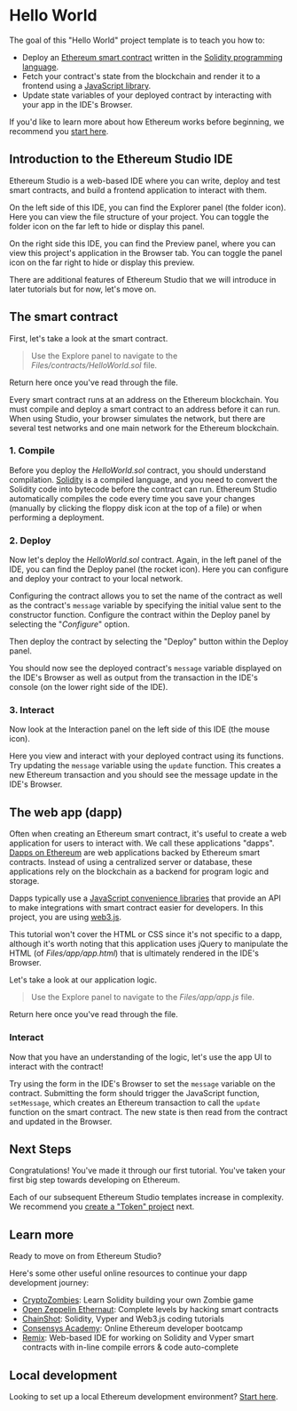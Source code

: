 # Hello World

The goal of this "Hello World" project template is to teach you how to:

-   Deploy an [Ethereum smart contract](https://ethereum.org/learn/#smart-contracts) written in the [Solidity programming language](https://ethereum.org/developers/#smart-contract-languages).
-   Fetch your contract's state from the blockchain and render it to a frontend using a [JavaScript library](https://ethereum.org/developers/#frontend-javascript-apis).
-   Update state variables of your deployed contract by interacting with your app in the IDE's Browser.

If you'd like to learn more about how Ethereum works before beginning, we recommend you [start here](https://ethereum.org/learn/).

## Introduction to the Ethereum Studio IDE

Ethereum Studio is a web-based IDE where you can write, deploy and test smart contracts, and build a frontend application to interact with them.

On the left side of this IDE, you can find the Explorer panel (the folder icon). Here you can view the file structure of your project. You can toggle the folder icon on the far left to hide or display this panel.

On the right side this IDE, you can find the Preview panel, where you can view this project's application in the Browser tab. You can toggle the panel icon on the far right to hide or display this preview.

There are additional features of Ethereum Studio that we will introduce in later tutorials but for now, let's move on.

<!-- TODO provide links to learn more. For support, go here. For documentation, go here. For a video tutorial, go here. -->

## The smart contract

First, let's take a look at the smart contract.

> Use the Explore panel to navigate to the _Files/contracts/HelloWorld.sol_ file.

Return here once you've read through the file.

<!-- TODO link to address explantion -->
<!-- TODO link to Ethereum networks explanation -->
Every smart contract runs at an address on the Ethereum blockchain. You must compile and deploy a smart contract to an address before it can run. When using Studio, your browser simulates the network, but there are several test networks and one main network for the Ethereum blockchain.

### 1. Compile

Before you deploy the _HelloWorld.sol_ contract, you should understand compilation. [Solidity](https://solidity.readthedocs.io/en/latest/) is a compiled language, and you need to convert the Solidity code into bytecode before the contract can run. Ethereum Studio automatically compiles the code every time you save your changes (manually by clicking the floppy disk icon at the top of a file) or when performing a deployment.

### 2. Deploy

Now let's deploy the _HelloWorld.sol_ contract. Again, in the left panel of the IDE, you can find the Deploy panel (the rocket icon). Here you can configure and deploy your contract to your local network.

Configuring the contract allows you to set the name of the contract as well as the contract's `message` variable by specifying the initial value sent to the constructor function. Configure the contract within the Deploy panel by selecting the "_Configure_" option.

Then deploy the contract by selecting the "Deploy" button within the Deploy panel.

You should now see the deployed contract's `message` variable displayed on the IDE's Browser as well as output from the transaction in the IDE's console (on the lower right side of the IDE).

### 3. Interact

Now look at the Interaction panel on the left side of this IDE (the mouse icon).

Here you view and interact with your deployed contract using its functions. Try updating the `message` variable using the `update` function. This creates a new Ethereum transaction and you should see the message update in the IDE's Browser.

## The web app (dapp)

Often when creating an Ethereum smart contract, it's useful to create a web application for users to interact with. We call these applications "dapps". [Dapps on Ethereum](https://ethereum.org/dapps/) are web applications backed by Ethereum smart contracts. Instead of using a centralized server or database, these applications rely on the blockchain as a backend for program logic and storage.

Dapps typically use a [JavaScript convenience libraries](https://ethereum.org/developers/#frontend-javascript-apis) that provide an API to make integrations with smart contract easier for developers. In this project, you are using [web3.js](https://web3js.readthedocs.io/en/v1.2.8/).

This tutorial won't cover the HTML or CSS since it's not specific to a dapp, although it's worth noting that this application uses jQuery to manipulate the HTML (of _Files/app/app.html_) that is ultimately rendered in the IDE's Browser.

Let's take a look at our application logic.

> Use the Explore panel to navigate to the _Files/app/app.js_ file.

Return here once you've read through the file.

### Interact

Now that you have an understanding of the logic, let's use the app UI to interact with the contract!

Try using the form in the IDE's Browser to set the `message` variable on the contract. Submitting the form should trigger the JavaScript function, `setMessage`, which creates an Ethereum transaction to call the `update` function on the smart contract. The new state is then read from the contract and updated in the Browser.

## Next Steps

Congratulations! You've made it through our first tutorial. You've taken your first big step towards developing on Ethereum.

Each of our subsequent Ethereum Studio templates increase in complexity. We recommend you [create a "Token" project](https://studio.ethereum.org/) next.

## Learn more

Ready to move on from Ethereum Studio?

Here's some other useful online resources to continue your dapp development journey:

-   [CryptoZombies](https://cryptozombies.io/): Learn Solidity building your own Zombie game
-   [Open Zeppelin Ethernaut](https://ethernaut.openzeppelin.com/): Complete levels by hacking smart contracts
-   [ChainShot](https://www.chainshot.com/): Solidity, Vyper and Web3.js coding tutorials
-   [Consensys Academy](https://consensys.net/academy/bootcamp/): Online Ethereum developer bootcamp
-   [Remix](https://remix.ethereum.org/): Web-based IDE for working on Solidity and Vyper smart contracts with in-line compile errors & code auto-complete

## Local development

Looking to set up a local Ethereum development environment? [Start here](https://ethereum.org/developers/#developer-tools).
